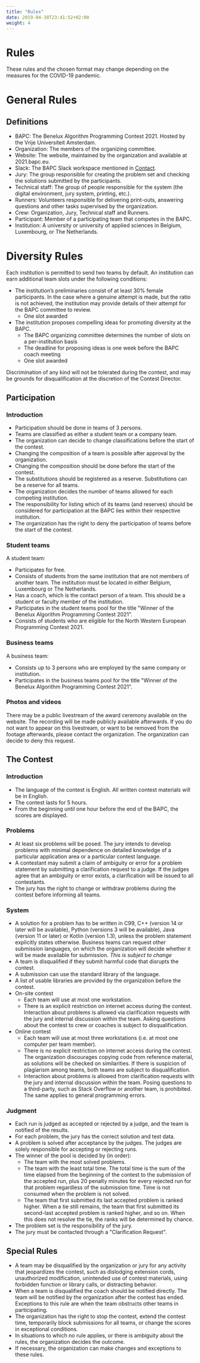 ```yaml
---
title: "Rules"
date: 2019-04-30T23:41:52+02:00
weight: 4
---
```


# Rules

These rules and the chosen format may change depending on the measures for the COVID-19 pandemic.

# General Rules

## Definitions

- BAPC: The Benelux Algorithm Programming Contest 2021. Hosted by the Vrije Universiteit Amsterdam.
- Organization: The members of the organizing committee.
- Website: The website, maintained by the organization and available at 2021.bapc.eu.
- Slack: The BAPC Slack workspace mentioned in [Contact](https://2021.bapc.eu/contact/).
- Jury: The group responsible for creating the problem set and checking the solutions submitted by the participants.
- Technical staff: The group of people responsible for the system (the digital environment, jury system, printing, etc.).
- Runners: Volunteers responsible for delivering print-outs, answering questions and other tasks supervised by the organization.
- Crew: Organization, Jury, Technical staff and Runners.
- Participant: Member of a participating team that competes in the BAPC.
- Institution: A university or university of applied sciences in Belgium, Luxembourg, or The Netherlands.

# Diversity Rules

Each institution is permitted to send two teams by default. An institution can earn additional team slots under the following conditions:

- The institution’s preliminaries consist of at least 30% female participants. In the case where a genuine attempt is made, but the ratio is not achieved, the institution may provide details of their attempt for the BAPC committee to review.
  - One slot awarded
- The institution proposes compelling ideas for promoting diversity at the BAPC.
  - The BAPC organizing committee determines the number of slots on a per-institution basis
  - The deadline for proposing ideas is one week before the BAPC coach meeting
  - One slot awarded

Discrimination of any kind will not be tolerated during the contest, and may be grounds for disqualification at the discretion of the Contest Director.

## Participation

### Introduction

- Participation should be done in teams of 3 persons.
- Teams are classified as either a student team or a company team.
- The organization can decide to change classifications before the start of the contest.
- Changing the composition of a team is possible after approval by the organization.
- Changing the composition should be done before the start of the contest.
- The substitutions should be registered as a reserve. Substitutions can be a reserve for all teams.
- The organization decides the number of teams allowed for each competing institution.
- The responsibility for listing which of its teams (and reserves) should be considered for participation at the BAPC lies within their respective institution.
- The organization has the right to deny the participation of teams before the start of the contest.

### Student teams

A student team:

- Participates for free.
- Consists of students from the same institution that are not members of another team. The institution must be located in either Belgium, Luxembourg or The Netherlands.
- Has a coach, which is the contact person of a team. This should be a student or faculty member of the institution.
- Participates in the student teams pool for the title "Winner of the Benelux Algorithm Programming Contest 2021".
- Consists of students who are eligible for the North Western European Programming Contest 2021.

### Business teams

A business team:

- Consists up to 3 persons who are employed by the same company or institution.
- Participates in the business teams pool for the title "Winner of the Benelux Algorithm Programming Contest 2021".

### Photos and videos

There may be a public livestream of the award ceremony available on the website. The recording will be made publicly available afterwards. If you do not want to appear on this livestream, or want to be removed from the footage afterwards, please contact the organization. The organization can decide to deny this request.

## The Contest

### Introduction

- The language of the contest is English. All written contest materials will be in English.
- The contest lasts for 5 hours.
- From the beginning until one hour before the end of the BAPC, the scores are displayed.

### Problems

- At least six problems will be posed. The jury intends to develop problems with minimal dependence on detailed knowledge of a particular application area or a particular contest language.
- A contestant may submit a claim of ambiguity or error for a problem statement by submitting a clarification request to a judge. If the judges agree that an ambiguity or error exists, a clarification will be issued to all contestants.
- The jury has the right to change or withdraw problems during the contest before informing all teams.

### System

- A solution for a problem has to be written in C99, C++ (version 14 or later will be available), Python (versions 3 will be available), Java (version 11 or later) or Kotlin (version 1.3), unless the problem statement explicitly states otherwise. Business teams can request other submission languages, on which the organization will decide whether it will be made available for submission. *This is subject to change*
- A team is disqualified if they submit harmful code that disrupts the contest.
- A submission can use the standard library of the language.
- A list of usable libraries are provided by the organization before the contest.
- On-site contest
  - Each team will use at most one workstation.
  - There is an explicit restriction on internet access during the contest. Interaction about problems is allowed via clarification requests with the jury and internal discussion within the team. Asking questions about the contest to crew or coaches is subject to disqualification.
- Online contest
  - Each team will use at most three workstations (i.e. at most one computer per team member).
  - There is no explicit restriction on internet access during the contest. The organization discourages copying code from reference material, as solutions will be checked on similarities. If there is suspicion of plagiarism among teams, both teams are subject to disqualification.
  - Interaction about problems is allowed from clarification requests with the jury and internal discussion within the team. Posing questions to a third-party, such as Stack Overflow or another team, is prohibited. The same applies to general programming errors.

### Judgment

- Each run is judged as accepted or rejected by a judge, and the team is notified of the results.
- For each problem, the jury has the correct solution and test data.
- A problem is solved after acceptance by the judges. The judges are solely responsible for accepting or rejecting runs.
- The winner of the pool is decided by (in order):
  - The team with the most solved problems.
  - The team with the least total time. The total time is the sum of the time elapsed from the beginning of the contest to the submission of the accepted run, plus 20 penalty minutes for every rejected run for that problem regardless of the submission time. Time is not consumed when the problem is not solved.
  - The team that first submitted its last accepted problem is ranked higher. When a tie still remains, the team that first submitted its second-last accepted problem is ranked higher, and so on. When this does not resolve the tie, the ranks will be determined by chance.
- The problem set is the responsibility of the jury.
- The jury must be contacted through a "Clarification Request".

## Special Rules

- A team may be disqualified by the organization or jury for any activity that jeopardizes the contest, such as dislodging extension cords, unauthorized modification, unintended use of contest materials, using forbidden function or library calls, or distracting behavior.
- When a team is disqualified the coach should be notified directly. The team will be notified by the organization after the contest has ended. Exceptions to this rule are when the team obstructs other teams in participating.
- The organization has the right to stop the contest, extend the contest time, temporarily block submissions for all teams, or change the scores in exceptional conditions.
- In situations to which no rule applies, or there is ambiguity about the rules, the organization decides the outcome.
- If necessary, the organization can make changes and exceptions to these rules.
